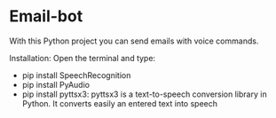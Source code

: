 # Email-bot
With this Python project you can send emails with voice commands.

Installation: Open the terminal and type:
- pip install SpeechRecognition
- pip install PyAudio
- pip install pyttsx3: pyttsx3 is a text-to-speech conversion library in Python. It converts easily an entered text into speech
